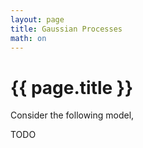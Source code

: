 ```yaml
---
layout: page
title: Gaussian Processes
math: on
---
```


# {{ page.title }}

Consider the following model,

TODO
